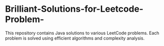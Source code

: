 # Brilliant-Solutions-for-Leetcode-Problem-
This repository contains Java solutions to various LeetCode problems. Each problem is solved using efficient algorithms and complexity analysis.
